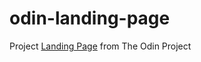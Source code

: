 # odin-landing-page
Project [Landing Page](https://www.theodinproject.com/lessons/foundations-recipes)
from The Odin Project
